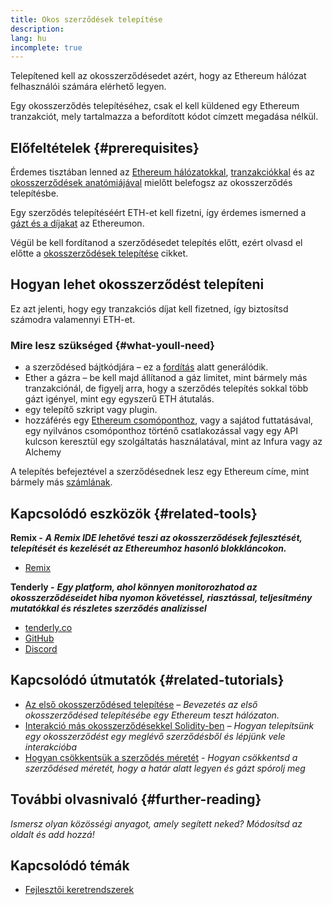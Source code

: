 ```yaml
---
title: Okos szerződések telepítése
description:
lang: hu
incomplete: true
---
```


Telepítened kell az okosszerződésedet azért, hogy az Ethereum hálózat felhasználói számára elérhető legyen.

Egy okosszerződés telepítéséhez, csak el kell küldened egy Ethereum tranzakciót, mely tartalmazza a befordított kódot címzett megadása nélkül.

## Előfeltételek {#prerequisites}

Érdemes tisztában lenned az [Ethereum hálózatokkal](/developers/docs/networks/), [tranzakciókkal](/developers/docs/transactions/) és az [okosszerződések anatómiájával](/developers/docs/smart-contracts/anatomy/) mielőtt belefogsz az okosszerződés telepítésbe.

Egy szerződés telepítéséért ETH-et kell fizetni, így érdemes ismerned a [gázt és a díjakat](/developers/docs/gas/) az Ethereumon.

Végül be kell fordítanod a szerződésedet telepítés előtt, ezért olvasd el előtte a [okosszerződések telepítése](/developers/docs/smart-contracts/compiling/) cikket.

## Hogyan lehet okosszerződést telepíteni

Ez azt jelenti, hogy egy tranzakciós díjat kell fizetned, így biztosítsd számodra valamennyi ETH-et.

### Mire lesz szükséged {#what-youll-need}

- a szerződésed bájtkódjára – ez a [fordítás](/developers/docs/smart-contracts/compiling/) alatt generálódik.
- Ether a gázra – be kell majd állítanod a gáz limitet, mint bármely más tranzakciónál, de figyelj arra, hogy a szerződés telepítés sokkal több gázt igényel, mint egy egyszerű ETH átutalás.
- egy telepítő szkript vagy plugin.
- hozzáférés egy [Ethereum csomóponthoz](/developers/docs/nodes-and-clients/), vagy a sajátod futtatásával, egy nyilvános csomóponthoz történő csatlakozással vagy egy API kulcson keresztül egy szolgáltatás használatával, mint az Infura vagy az Alchemy

A telepítés befejeztével a szerződésednek lesz egy Ethereum címe, mint bármely más [számlának](/developers/docs/accounts/).

## Kapcsolódó eszközök {#related-tools}

**Remix -** **_A Remix IDE lehetővé teszi az okosszerződések fejlesztését, telepítését és kezelését az Ethereumhoz hasonló blokkláncokon._**

- [Remix](https://remix.ethereum.org)

**Tenderly -** **_Egy platform, ahol könnyen monitorozhatod az okosszerződéseidet hiba nyomon követéssel, riasztással, teljesítmény mutatókkal és részletes szerződés analízissel_**

- [tenderly.co](https://tenderly.co/)
- [GitHub](https://github.com/Tenderly)
- [Discord](https://discord.gg/eCWjuvt)

## Kapcsolódó útmutatók {#related-tutorials}

- [Az első okosszerződésed telepítése](/developers/tutorials/deploying-your-first-smart-contract/) _– Bevezetés az első okosszerződésed telepítésébe egy Ethereum teszt hálózaton._
- [Interakció más okosszerződésekkel Solidity-ben](/developers/tutorials/interact-with-other-contracts-from-solidity/) _– Hogyan telepítsünk egy okosszerződést egy meglévő szerződésből és lépjünk vele interakcióba_
- [Hogyan csökkentsük a szerződés méretét](/developers/tutorials/downsizing-contracts-to-fight-the-contract-size-limit/) _- Hogyan csökkentsd a szerződésed méretét, hogy a határ alatt legyen és gázt spórolj meg_

## További olvasnivaló {#further-reading}

_Ismersz olyan közösségi anyagot, amely segített neked? Módosítsd az oldalt és add hozzá!_

## Kapcsolódó témák

- [Fejlesztői keretrendszerek](/developers/docs/frameworks/)

